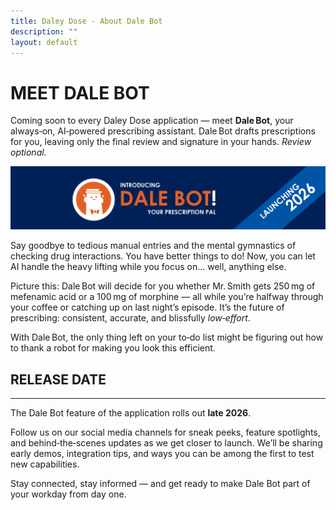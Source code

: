 ```yaml
---
title: Daley Dose - About Dale Bot
description: ""
layout: default
---
```


# **MEET DALE BOT**  

Coming soon to every Daley Dose application — meet **Dale Bot**, your always‑on, AI‑powered prescribing assistant. Dale Bot drafts prescriptions for you, leaving only the final review and signature in your hands. _Review optional._

![Dale Bot](/assets/images/daley-dose-dale-bot.png)  

Say goodbye to tedious manual entries and the mental gymnastics of checking drug interactions. You have better things to do! Now, you can let AI handle the heavy lifting while you focus on… well, anything else.  

Picture this: Dale Bot will decide for you whether Mr. Smith gets 250 mg of mefenamic acid or a 100 mg of morphine — all while you’re halfway through your coffee or catching up on last night’s episode. It’s the future of prescribing: consistent, accurate, and blissfully _low‑effort_.  

With Dale Bot, the only thing left on your to‑do list might be figuring out how to thank a robot for making you look this efficient.

## **RELEASE DATE**
---

The Dale Bot feature of the application rolls out **late 2026**. 

Follow us on our social media channels for sneak peeks, feature spotlights, and behind‑the‑scenes updates as we get closer to launch. We’ll be sharing early demos, integration tips, and ways you can be among the first to test new capabilities.

Stay connected, stay informed — and get ready to make Dale Bot part of your workday from day one.
